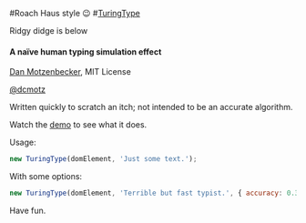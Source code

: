 #Roach Haus style 😉 
#[TuringType](http://roachhd.github.io/TuringType)

Ridgy didge is below

#### A naïve human typing simulation effect
[Dan Motzenbecker](http://oxism.com), MIT License

[@dcmotz](http://twitter.com/dcmotz)

Written quickly to scratch an itch; not intended to be an accurate algorithm.

Watch the [demo](http://oxism.com/TuringType) to see what it does.

Usage:
```javascript
new TuringType(domElement, 'Just some text.');
```

With some options:
```javascript
new TuringType(domElement, 'Terrible but fast typist.', { accuracy: 0.3, interval: 20, callback: allDone });
```

Have fun.
